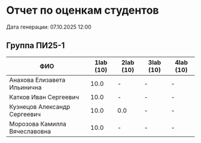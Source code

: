 # Отчет по оценкам студентов

Дата генерации: 07.10.2025 12:00

## Группа ПИ25-1

| ФИО | 1lab (10) | 2lab (10) | 3lab (10) | 4lab (10) |
|---|---|---|---|---|
| Анахова Елизавета Ильинична | 10.0 | - | - | - |
| Катков Иван Сергеевич | 10.0 | - | - | - |
| Кузнецов Александр Сергеевич | 10.0 | 0.0 | - | - |
| Морозова Камилла Вячеславовна | 10.0 | - | - | - |
